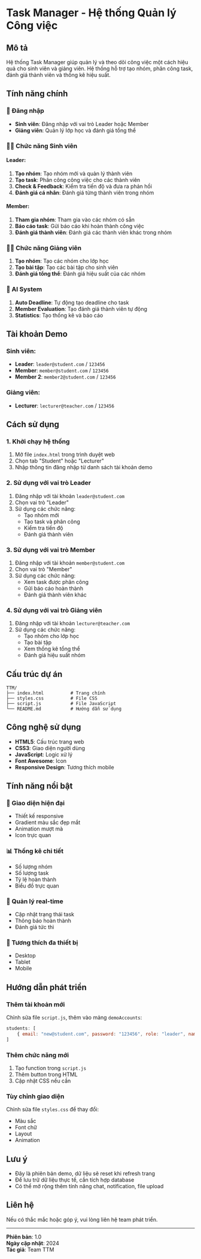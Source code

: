 # Task Manager - Hệ thống Quản lý Công việc

## Mô tả
Hệ thống Task Manager giúp quản lý và theo dõi công việc một cách hiệu quả cho sinh viên và giảng viên. Hệ thống hỗ trợ tạo nhóm, phân công task, đánh giá thành viên và thống kê hiệu suất.

## Tính năng chính

### 🔐 Đăng nhập
- **Sinh viên**: Đăng nhập với vai trò Leader hoặc Member
- **Giảng viên**: Quản lý lớp học và đánh giá tổng thể

### 👨‍🎓 Chức năng Sinh viên

#### Leader:
1. **Tạo nhóm**: Tạo nhóm mới và quản lý thành viên
2. **Tạo task**: Phân công công việc cho các thành viên
3. **Check & Feedback**: Kiểm tra tiến độ và đưa ra phản hồi
4. **Đánh giá cá nhân**: Đánh giá từng thành viên trong nhóm

#### Member:
1. **Tham gia nhóm**: Tham gia vào các nhóm có sẵn
2. **Báo cáo task**: Gửi báo cáo khi hoàn thành công việc
3. **Đánh giá thành viên**: Đánh giá các thành viên khác trong nhóm

### 👨‍🏫 Chức năng Giảng viên
1. **Tạo nhóm**: Tạo các nhóm cho lớp học
2. **Tạo bài tập**: Tạo các bài tập cho sinh viên
3. **Đánh giá tổng thể**: Đánh giá hiệu suất của các nhóm

### 🤖 AI System
1. **Auto Deadline**: Tự động tạo deadline cho task
2. **Member Evaluation**: Tạo đánh giá thành viên tự động
3. **Statistics**: Tạo thống kê và báo cáo

## Tài khoản Demo

### Sinh viên:
- **Leader**: `leader@student.com` / `123456`
- **Member**: `member@student.com` / `123456`
- **Member 2**: `member2@student.com` / `123456`

### Giảng viên:
- **Lecturer**: `lecturer@teacher.com` / `123456`

## Cách sử dụng

### 1. Khởi chạy hệ thống
1. Mở file `index.html` trong trình duyệt web
2. Chọn tab "Student" hoặc "Lecturer"
3. Nhập thông tin đăng nhập từ danh sách tài khoản demo

### 2. Sử dụng với vai trò Leader
1. Đăng nhập với tài khoản `leader@student.com`
2. Chọn vai trò "Leader"
3. Sử dụng các chức năng:
   - Tạo nhóm mới
   - Tạo task và phân công
   - Kiểm tra tiến độ
   - Đánh giá thành viên

### 3. Sử dụng với vai trò Member
1. Đăng nhập với tài khoản `member@student.com`
2. Chọn vai trò "Member"
3. Sử dụng các chức năng:
   - Xem task được phân công
   - Gửi báo cáo hoàn thành
   - Đánh giá thành viên khác

### 4. Sử dụng với vai trò Giảng viên
1. Đăng nhập với tài khoản `lecturer@teacher.com`
2. Sử dụng các chức năng:
   - Tạo nhóm cho lớp học
   - Tạo bài tập
   - Xem thống kê tổng thể
   - Đánh giá hiệu suất nhóm

## Cấu trúc dự án

```
TTM/
├── index.html          # Trang chính
├── styles.css          # File CSS
├── script.js           # File JavaScript
└── README.md           # Hướng dẫn sử dụng
```

## Công nghệ sử dụng
- **HTML5**: Cấu trúc trang web
- **CSS3**: Giao diện người dùng
- **JavaScript**: Logic xử lý
- **Font Awesome**: Icon
- **Responsive Design**: Tương thích mobile

## Tính năng nổi bật

### 🎨 Giao diện hiện đại
- Thiết kế responsive
- Gradient màu sắc đẹp mắt
- Animation mượt mà
- Icon trực quan

### 📊 Thống kê chi tiết
- Số lượng nhóm
- Số lượng task
- Tỷ lệ hoàn thành
- Biểu đồ trực quan

### 🔄 Quản lý real-time
- Cập nhật trạng thái task
- Thông báo hoàn thành
- Đánh giá tức thì

### 📱 Tương thích đa thiết bị
- Desktop
- Tablet
- Mobile

## Hướng dẫn phát triển

### Thêm tài khoản mới
Chỉnh sửa file `script.js`, thêm vào mảng `demoAccounts`:

```javascript
students: [
    { email: "new@student.com", password: "123456", role: "leader", name: "Tên mới" }
]
```

### Thêm chức năng mới
1. Tạo function trong `script.js`
2. Thêm button trong HTML
3. Cập nhật CSS nếu cần

### Tùy chỉnh giao diện
Chỉnh sửa file `styles.css` để thay đổi:
- Màu sắc
- Font chữ
- Layout
- Animation

## Lưu ý
- Đây là phiên bản demo, dữ liệu sẽ reset khi refresh trang
- Để lưu trữ dữ liệu thực tế, cần tích hợp database
- Có thể mở rộng thêm tính năng chat, notification, file upload

## Liên hệ
Nếu có thắc mắc hoặc góp ý, vui lòng liên hệ team phát triển.

---
**Phiên bản**: 1.0  
**Ngày cập nhật**: 2024  
**Tác giả**: Team TTM 
